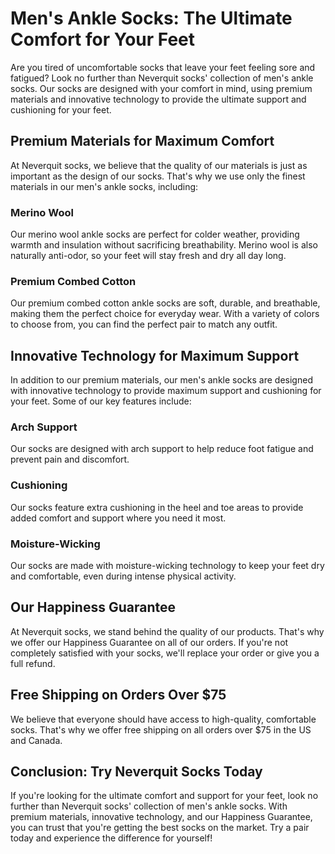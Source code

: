 # Men's Ankle Socks: The Ultimate Comfort for Your Feet

Are you tired of uncomfortable socks that leave your feet feeling sore and fatigued? Look no further than Neverquit socks' collection of men's ankle socks. Our socks are designed with your comfort in mind, using premium materials and innovative technology to provide the ultimate support and cushioning for your feet.

## Premium Materials for Maximum Comfort

At Neverquit socks, we believe that the quality of our materials is just as important as the design of our socks. That's why we use only the finest materials in our men's ankle socks, including:

### Merino Wool

Our merino wool ankle socks are perfect for colder weather, providing warmth and insulation without sacrificing breathability. Merino wool is also naturally anti-odor, so your feet will stay fresh and dry all day long.

### Premium Combed Cotton

Our premium combed cotton ankle socks are soft, durable, and breathable, making them the perfect choice for everyday wear. With a variety of colors to choose from, you can find the perfect pair to match any outfit.

## Innovative Technology for Maximum Support

In addition to our premium materials, our men's ankle socks are designed with innovative technology to provide maximum support and cushioning for your feet. Some of our key features include:

### Arch Support

Our socks are designed with arch support to help reduce foot fatigue and prevent pain and discomfort.

### Cushioning

Our socks feature extra cushioning in the heel and toe areas to provide added comfort and support where you need it most.

### Moisture-Wicking

Our socks are made with moisture-wicking technology to keep your feet dry and comfortable, even during intense physical activity.

## Our Happiness Guarantee

At Neverquit socks, we stand behind the quality of our products. That's why we offer our Happiness Guarantee on all of our orders. If you're not completely satisfied with your socks, we'll replace your order or give you a full refund.

## Free Shipping on Orders Over $75

We believe that everyone should have access to high-quality, comfortable socks. That's why we offer free shipping on all orders over $75 in the US and Canada.

## Conclusion: Try Neverquit Socks Today

If you're looking for the ultimate comfort and support for your feet, look no further than Neverquit socks' collection of men's ankle socks. With premium materials, innovative technology, and our Happiness Guarantee, you can trust that you're getting the best socks on the market. Try a pair today and experience the difference for yourself!